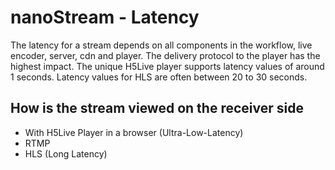# nanoStream - Latency
The latency for a stream depends on all components in the workflow, live encoder, server, cdn and player. 
The delivery protocol to the player has the highest impact. 
The unique H5Live player supports latency values of around 1 seconds.
Latency values for HLS are often between 20 to 30 seconds.

## How is the stream viewed on the receiver side
- With H5Live Player in a browser (Ultra-Low-Latency)
- RTMP 
- HLS (Long Latency)
